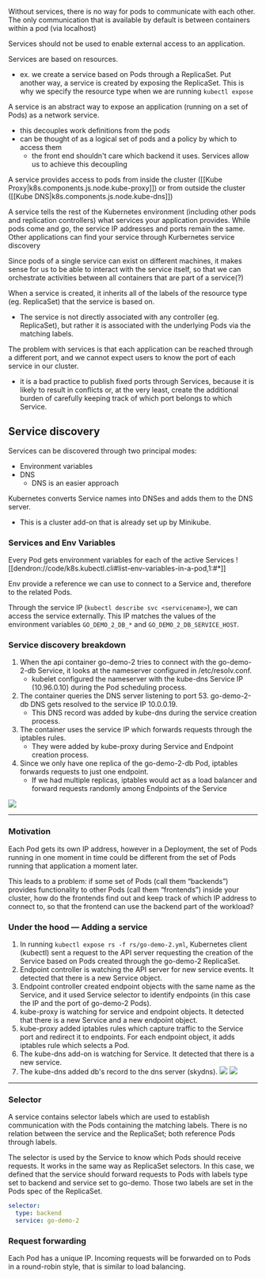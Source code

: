 Without services, there is no way for pods to communicate with each other. The only communication that is available by default is between containers within a pod (via localhost)

Services should not be used to enable external access to an application.

Services are based on resources.

- ex. we create a service based on Pods through a ReplicaSet. Put another way, a service is created by exposing the ReplicaSet. This is why we specify the resource type when we are running `kubectl expose`

A service is an abstract way to expose an application (running on a set of Pods) as a network service.

- this decouples work definitions from the pods
- can be thought of as a logical set of pods and a policy by which to access them
  - the front end shouldn't care which backend it uses. Services allow us to achieve this decoupling

A service provides access to pods from inside the cluster ([[Kube Proxy|k8s.components.js.node.kube-proxy]]) or from outside the cluster ([[Kube DNS|k8s.components.js.node.kube-dns]])

A service tells the rest of the Kubernetes environment (including other pods and replication controllers) what services your application provides. While pods come and go, the service IP addresses and ports remain the same.  Other applications can find your service through Kurbernetes service discovery

Since pods of a single service can exist on different machines, it makes sense for us to be able to interact with the service itself, so that we can orchestrate activities between all containers that are part of a service(?)

When a service is created, it inherits all of the labels of the resource type (eg. ReplicaSet) that the service is based on.
- The service is not directly associated with any controller (eg. ReplicaSet), but rather it is associated with the underlying Pods via the matching labels.

The problem with services is that each application can be reached through a different port, and we cannot expect users to know the port of each service in our cluster.
- it is a bad practice to publish fixed ports through Services, because it is likely to result in conflicts or, at the very least, create the additional burden of carefully keeping track of which port belongs to which Service.

## Service discovery

Services can be discovered through two principal modes:

- Environment variables
- DNS
  - DNS is an easier approach

Kubernetes converts Service names into DNSes and adds them to the DNS server.

- This is a cluster add-on that is already set up by Minikube.

### Services and Env Variables

Every Pod gets environment variables for each of the active Services
![[dendron://code/k8s.kubectl.cli#list-env-variables-in-a-pod,1:#*]]

Env provide a reference we can use to connect to a Service and, therefore to the related Pods.

Through the service IP (`kubectl describe svc <servicename>`), we can access the service externally. This IP matches the values of the environment variables `GO_DEMO_2_DB_*` and `GO_DEMO_2_DB_SERVICE_HOST`.

### Service discovery breakdown

1. When the api container go-demo-2 tries to connect with the go-demo-2-db Service, it looks at the nameserver configured in /etc/resolv.conf.
   - kubelet configured the nameserver with the kube-dns Service IP (10.96.0.10) during the Pod scheduling process.
2. The container queries the DNS server listening to port 53. go-demo-2-db DNS gets resolved to the service IP 10.0.0.19.
   - This DNS record was added by kube-dns during the service creation process.
3. The container uses the service IP which forwards requests through the iptables rules.
   - They were added by kube-proxy during Service and Endpoint creation process.
4. Since we only have one replica of the go-demo-2-db Pod, iptables forwards requests to just one endpoint.
   - If we had multiple replicas, iptables would act as a load balancer and forward requests randomly among Endpoints of the Service

![](/assets/images/2021-06-01-08-40-26.png)

* * *

### Motivation

Each Pod gets its own IP address, however in a Deployment, the set of Pods running in one moment in time could be different from the set of Pods running that application a moment later.

This leads to a problem: if some set of Pods (call them “backends”) provides functionality to other Pods (call them “frontends”) inside your cluster, how do the frontends find out and keep track of which IP address to connect to, so that the frontend can use the backend part of the workload?

### Under the hood — Adding a service

1. In running `kubectl expose rs -f rs/go-demo-2.yml`, Kubernetes client (kubectl) sent a request to the API server requesting the creation of the Service based on Pods created through the go-demo-2 ReplicaSet.
2. Endpoint controller is watching the API server for new service events. It detected that there is a new Service object.
3. Endpoint controller created endpoint objects with the same name as the Service, and it used Service selector to identify endpoints (in this case the IP and the port of go-demo-2 Pods).
4. kube-proxy is watching for service and endpoint objects. It detected that there is a new Service and a new endpoint object.
5. kube-proxy added iptables rules which capture traffic to the Service port and redirect it to endpoints. For each endpoint object, it adds iptables rule which selects a Pod.
6. The kube-dns add-on is watching for Service. It detected that there is a new service.
7. The kube-dns added db's record to the dns server (skydns).
   ![](/assets/images/2021-05-31-10-06-52.png)
   ![](/assets/images/2021-05-31-21-38-25.png)

* * *

### Selector

A service contains selector labels which are used to establish communication with the Pods containing the matching labels. There is no relation between the service and the ReplicaSet; both reference Pods through labels.

The selector is used by the Service to know which Pods should receive requests. It works in the same way as ReplicaSet selectors. In this case, we defined that the service should forward requests to Pods with labels type set to backend and service set to go-demo. Those two labels are set in the Pods spec of the ReplicaSet.

```yaml
selector:
  type: backend
  service: go-demo-2
```

### Request forwarding

Each Pod has a unique IP. Incoming requests will be forwarded on to Pods in a round-robin style, that is similar to load balancing.

